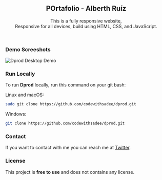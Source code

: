<div align="center">
  <br />
  <br />

  <h2 align="center">POrtafolio - Alberth Ruíz</h2>

  This is a fully responsive website, <br />Responsive for all devices, build using HTML, CSS, and JavaScript.

  <!-- <a href="https://codewithsadee.github.io/dprod/"><strong>➥ Live Demo</strong></a> -->

</div>

<br />

### Demo Screeshots

![Dprod Desktop Demo](./readme--images/desktop.png "Desktop Demo")


### Run Locally

To run **Dprod** locally, run this command on your git bash:

Linux and macOS:

```bash
sudo git clone https://github.com/codewithsadee/dprod.git
```

Windows:

```bash
git clone https://github.com/codewithsadee/dprod.git
```

### Contact

If you want to contact with me you can reach me at [Twitter](https://twitter.com/AlberthRuz1).

### License

This project is **free to use** and does not contains any license.
